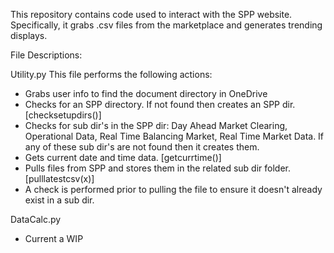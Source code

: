 This repository contains code used to interact with the SPP website. Specifically, it grabs .csv files from the marketplace and generates trending displays.

File Descriptions:

Utility.py
This file performs the following actions:
  - Grabs user info to find the document directory in OneDrive
  - Checks for an SPP directory. If not found then creates an SPP dir. [checksetupdirs()]
  -   Checks for sub dir's in the SPP dir: Day Ahead Market Clearing, Operational Data, Real Time Balancing Market, Real Time Market Data. If any of these sub dir's are not found then it creates them.
  - Gets current date and time data. [getcurrtime()]
  - Pulls files from SPP and stores them in the related sub dir folder. [pulllatestcsv(x)]
  -   A check is performed prior to pulling the file to ensure it doesn't already exist in a sub dir.

DataCalc.py
  - Current a WIP

